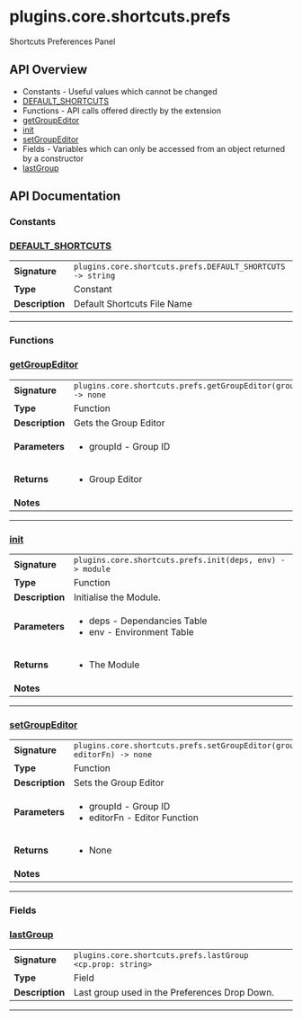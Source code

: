 # plugins.core.shortcuts.prefs

Shortcuts Preferences Panel

## API Overview
* Constants - Useful values which cannot be changed
 * [DEFAULT_SHORTCUTS](#DEFAULT_SHORTCUTS)
* Functions - API calls offered directly by the extension
 * [getGroupEditor](#getGroupEditor)
 * [init](#init)
 * [setGroupEditor](#setGroupEditor)
* Fields - Variables which can only be accessed from an object returned by a constructor
 * [lastGroup](#lastGroup)

## API Documentation

### Constants


### [DEFAULT_SHORTCUTS](#DEFAULT_SHORTCUTS)

|                                             |                                                                                     |
| --------------------------------------------|-------------------------------------------------------------------------------------|
| **Signature**                               | `plugins.core.shortcuts.prefs.DEFAULT_SHORTCUTS -> string`                                                                    |
| **Type**                                    | Constant                                                                     |
| **Description**                             | Default Shortcuts File Name                                                                     |

---
### Functions


### [getGroupEditor](#getGroupEditor)

|                                             |                                                                                     |
| --------------------------------------------|-------------------------------------------------------------------------------------|
| **Signature**                               | `plugins.core.shortcuts.prefs.getGroupEditor(groupId) -> none`                                                                    |
| **Type**                                    | Function                                                                     |
| **Description**                             | Gets the Group Editor                                                                     |
| **Parameters**                              | <ul><li>groupId - Group ID</li></ul> |
| **Returns**                                 | <ul><li>Group Editor</li></ul>          |
| **Notes**                                   | <ul></ul>                |

---

### [init](#init)

|                                             |                                                                                     |
| --------------------------------------------|-------------------------------------------------------------------------------------|
| **Signature**                               | `plugins.core.shortcuts.prefs.init(deps, env) -> module`                                                                    |
| **Type**                                    | Function                                                                     |
| **Description**                             | Initialise the Module.                                                                     |
| **Parameters**                              | <ul><li>deps - Dependancies Table</li><li>env - Environment Table</li></ul> |
| **Returns**                                 | <ul><li>The Module</li></ul>          |
| **Notes**                                   | <ul></ul>                |

---

### [setGroupEditor](#setGroupEditor)

|                                             |                                                                                     |
| --------------------------------------------|-------------------------------------------------------------------------------------|
| **Signature**                               | `plugins.core.shortcuts.prefs.setGroupEditor(groupId, editorFn) -> none`                                                                    |
| **Type**                                    | Function                                                                     |
| **Description**                             | Sets the Group Editor                                                                     |
| **Parameters**                              | <ul><li>groupId - Group ID</li><li>editorFn - Editor Function</li></ul> |
| **Returns**                                 | <ul><li>None</li></ul>          |
| **Notes**                                   | <ul></ul>                |

---
### Fields


### [lastGroup](#lastGroup)

|                                             |                                                                                     |
| --------------------------------------------|-------------------------------------------------------------------------------------|
| **Signature**                               | `plugins.core.shortcuts.prefs.lastGroup <cp.prop: string>`                                                                    |
| **Type**                                    | Field                                                                     |
| **Description**                             | Last group used in the Preferences Drop Down.                                                                     |

---
